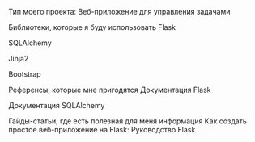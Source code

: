Тип моего проекта:
Веб-приложение для управления задачами

Библиотеки, которые я буду использовать
Flask

SQLAlchemy

Jinja2

Bootstrap

Референсы, которые мне пригодятся
Документация Flask

Документация SQLAlchemy

Гайды-статьи, где есть полезная для меня информация
Как создать простое веб-приложение на Flask: Руководство Flask
